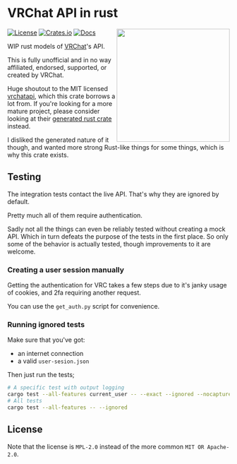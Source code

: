 # VRChat API in rust

<img align="right" width="256" height="256" src="https://github.com/onlivfe/vrc_rs/raw/main/logo.png"/>

[![License](https://img.shields.io/crates/l/vrc.svg)](https://github.com/onlivfe/vrc_rs/src/LICENSE)
[![Crates.io](https://img.shields.io/crates/v/vrc.svg)](https://crates.io/crates/vrc)
[![Docs](https://docs.rs/vrc/badge.svg)](https://docs.rs/crate/vrc/)

WIP rust models of [VRChat](https://store.steampowered.com/app/438100/VRChat/)'s API.

This is fully unofficial and in no way affiliated, endorsed, supported, or created by VRChat.

Huge shoutout to the MIT licensed [vrchatapi](https://vrchatapi.github.io), which this crate borrows a lot from.
If you're looking for a more mature project, please consider looking at their [generated rust crate](https://github.com/vrchatapi/vrchatapi-rust) instead.

I disliked the generated nature of it though, and wanted more strong Rust-like things for some things, which is why this crate exists.

## Testing

The integration tests contact the live API.
That's why they are ignored by default.

Pretty much all of them require authentication.

Sadly not all the things can even be reliably tested without creating a mock API.
Which in turn defeats the purpose of the tests in the first place.
So only some of the behavior is actually tested, though improvements to it are welcome.

### Creating a user session manually

Getting the authentication for VRC takes a few steps due to it's janky usage of cookies, and 2fa requiring another request.

You can use the `get_auth.py` script for convenience.

### Running ignored tests

Make sure that you've got:

- an internet connection
- a valid `user-sesion.json`

Then just run the tests;

```sh
# A specific test with output logging
cargo test --all-features current_user -- --exact --ignored --nocapture
# All tests
cargo test --all-features -- --ignored
```

## License

Note that the license is `MPL-2.0` instead of the more common `MIT OR Apache-2.0`.
